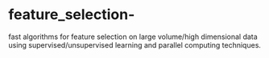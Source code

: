 # feature_selection-
fast algorithms for feature selection on large volume/high dimensional data using supervised/unsupervised learning and parallel computing techniques.
